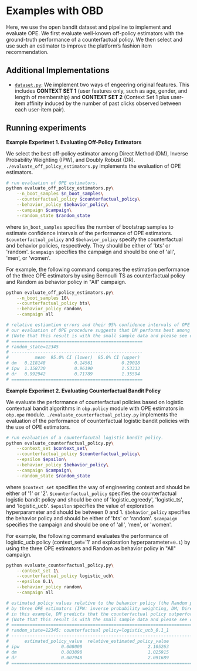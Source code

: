 # Examples with OBD
Here, we use the open bandit dataset and pipeline to implement and evaluate OPE.
We first evaluate well-known off-policy estimators with the ground-truth performance of a counterfactual policy.
We then select and use such an estimator to improve the platform’s fashion item recommendation.

## Additional Implementations

- [`dataset.py`](./dataset.py):
    We implement two ways of engeering original features.
    This includes **CONTEXT SET 1** (user features only, such as age, gender, and length of  membership) and **CONTEXT SET 2** (Context Set 1 plus user-item affinity induced by the number of past clicks observed between each user-item pair).

## Running experiments

**Example Experimet 1. Evaluating Off-Policy Estimators**

We select the best off-policy estimator among Direct Method (DM), Inverse Probability Weighting (IPW), and Doubly Robust (DR).
`./evaluate_off_policy_estimators.py` implements the evaluation of OPE estimators.

```bash
# run evaluation of OPE estimators.
python evaluate_off_policy_estimators.py\
    --n_boot_samples $n_boot_samples\
    --counterfactual_policy $counterfactual_policy\
    --behavior_policy $behavior_policy\
    --campaign $campaign\
    --random_state $random_state
```
where `$n_boot_samples` specifies the number of bootstrap samples to estimate confidence intervals of the performance of OPE estimators.
`$counterfactual_policy` and `$behavior_policy` specify the counterfactual and behavior policies, respectively.
They should be either of 'bts' or 'random'.
`$campaign` specifies the campaign and should be one of 'all', 'men', or 'women'.

For example, the following command compares the estimation performance of the three OPE estimators by using Bernoulli TS as counterfactual policy and Random as behavior policy in "All" campaign.

```bash
python evaluate_off_policy_estimators.py\
    --n_boot_samples 10\
    --counterfactual_policy bts\
    --behavior_policy random\
    --campaign all

# relative estiamtion errors and their 95% confidence intervals of OPE estimators.
# our evaluation of OPE procedure suggests that DM performs best among the three OPE estimators because DM has low variance property.
# (Note that this result is with the small sample data and please see our paper for the results with the full size data)
# ==================================================
# random_state=12345
# --------------------------------------------------
#          mean  95.0% CI (lower)  95.0% CI (upper)
# dm   0.218148           0.14561           0.29018
# ipw  1.158730           0.96190           1.53333
# dr   0.992942           0.71789           1.35594
# ==================================================
```


**Example Experimet 2. Evaluating Counterfactual Bandit Policy**

We evaluate the performance of counterfactual policies based on logistic contextual bandit algorithms in `obp.policy` module with OPE estimators in `obp.ope` module.
`./evaluate_counterfactual_policy.py` implements the evaluation of the performance of counterfactual logistic bandit policies with the use of OPE estimators.

```bash
# run evaluation of a counterfacutal logistic bandit policy.
python evaluate_counterfactual_policy.py\
    --context_set $context_set\
    --counterfactual_policy $counterfactual_policy\
    --epsilon $epsilon\
    --behavior_policy $behavior_policy\
    --campaign $campaign\
    --random_state $random_state
```
where `$context_set` specifies the way of engineering context and should be either of '1' or '2'.
`$counterfactual_policy` specifies the counterfactual logistic bandit policy and should be one of 'logistic_egreedy', 'logistic_ts', and 'logistic_ucb'.
`$epsilon` specifies the value of exploration hyperparameter and should be between 0 and 1.
`$behavior_policy` specifies the behavior policy and should be either of 'bts' or 'random'.
`$campaign` specifies the campaign and should be one of 'all', 'men', or 'women'.


For example, the following command evaluates the performance of logistic_ucb policy (context_set='1' and exploration hyperparameter=`0.1`) by using the three OPE estimators and Random as behavior policy in "All" campaign.

```bash
python evaluate_counterfactual_policy.py\
    --context_set 1\
    --counterfactual_policy logistic_ucb\
    --epsilon 0.1\
    --behavior_policy random\
    --campaign all

# estimated policy values relative to the behavior policy (the Random policy) of a counterfactual policy (logistic UCB with Context Set 1)
# by three OPE estimators (IPW: inverse probability weighting, DM; Direct Method, DR: Doubly Robust)
# in this example, DM predicts that the counterfactual policy outperforms the behavior policy by about 2.59%
# (Note that this result is with the small sample data and please see our paper for the results with the full size data)
# ======================================================================
# random_state=12345: counterfactual policy=logistic_ucb_0.1_1
# ----------------------------------------------------------------------
#      estimated_policy_value  relative_estimated_policy_value
# ipw                0.008000                         2.105263
# dm                 0.003898                         1.025915
# dr                 0.007948                         2.091689
# ======================================================================
```

